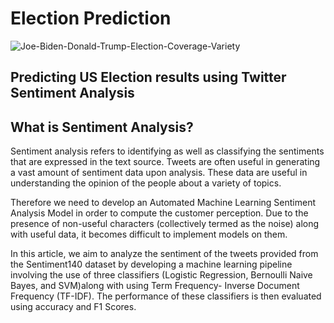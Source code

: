 # Election Prediction
![Joe-Biden-Donald-Trump-Election-Coverage-Variety](https://user-images.githubusercontent.com/43957442/133380829-d870f229-6109-4d21-a793-14b62ae9ed2f.jpg)

## Predicting US Election results using Twitter Sentiment Analysis

## What is Sentiment Analysis?

Sentiment analysis refers to identifying as well as classifying the sentiments that are expressed in the text source. Tweets are often useful in generating a vast amount of sentiment data upon analysis. These data are useful in understanding the opinion of the people about a variety of topics.

Therefore we need to develop an Automated Machine Learning Sentiment Analysis Model in order to compute the customer perception. Due to the presence of non-useful characters (collectively termed as the noise) along with useful data, it becomes difficult to implement models on them.

In this article, we aim to analyze the sentiment of the tweets provided from the Sentiment140 dataset by developing a machine learning pipeline involving the use of three classifiers (Logistic Regression, Bernoulli Naive Bayes, and SVM)along with using Term Frequency- Inverse Document Frequency (TF-IDF). The performance of these classifiers is then evaluated using accuracy and F1 Scores.
